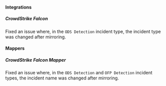 
#### Integrations

##### CrowdStrike Falcon

Fixed an issue where, in the `ODS Detection` incident type, the incident type was changed after mirroring.
#### Mappers

##### CrowdStrike Falcon Mapper

Fixed an issue where, in the `ODS Detection` and `OFP Detection` incident types, the incident name was changed after mirroring.
